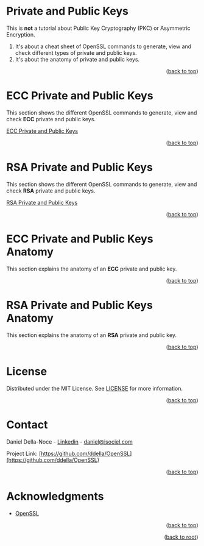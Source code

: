 <!-- Improved compatibility of back to top link: See: https://github.com/othneildrew/Best-README-Template/pull/73 -->
<a name="readme-top"></a>

# Private and Public Keys
This is **not** a tutorial about Public Key Cryptography (PKC) or Asymmetric Encryption.
1. It's about a cheat sheet of OpenSSL commands to generate, view and check different types of private and public keys.
2. It's about the anatomy of private and public keys.  
<p align="right">(<a href="#readme-top">back to top</a>)</p>

# ECC Private and Public Keys
This section shows the different OpenSSL commands to generate, view and check **ECC** private and public keys.
<p align="left"><a href="ECC-PPK">ECC Private and Public Keys</a></p>
<p align="right">(<a href="#readme-top">back to top</a>)</p>

# RSA Private and Public Keys
This section shows the different OpenSSL commands to generate, view and check **RSA** private and public keys.
<p align="left"><a href="RSA-PPK">RSA Private and Public Keys</a></p>
<p align="right">(<a href="#readme-top">back to top</a>)</p>

# ECC Private and Public Keys Anatomy
This section explains the anatomy of an **ECC** private and public key.
<p align="right">(<a href="#readme-top">back to top</a>)</p>

# RSA Private and Public Keys Anatomy
This section explains the anatomy of an **RSA** private and public key.
<p align="right">(<a href="#readme-top">back to top</a>)</p>

<!-- LICENSE -->
# License
Distributed under the MIT License. See [LICENSE](/LICENSE.txt) for more information.
<p align="right">(<a href="#readme-top">back to top</a>)</p>

<!-- CONTACT -->
# Contact
Daniel Della-Noce - [Linkedin](https://www.linkedin.com/in/daniel-della-noce-2176b622/) - daniel@isociel.com

Project Link: [https://github.com/ddella/OpenSSL](https://github.com/ddella/OpenSSL)
<p align="right">(<a href="#readme-top">back to top</a>)</p>

<!-- ACKNOWLEDGMENTS -->
# Acknowledgments
* [OpenSSL](https://www.openssl.org/)

<p align="right">(<a href="#readme-top">back to top</a>)</p>
<p align="right">(<a href="../../../">back to root</a>)</p>
